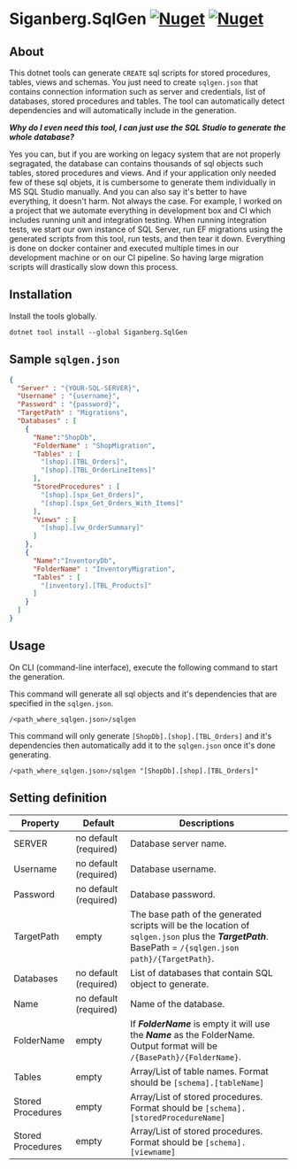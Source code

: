 # Siganberg.SqlGen [![Nuget](https://img.shields.io/nuget/v/Siganberg.SqlGen)](https://www.nuget.org/packages/Siganberg.SqlGen/) [![Nuget](https://img.shields.io/nuget/dt/Siganberg.SqlGen)](https://www.nuget.org/packages/Siganberg.SqlGen/)


## About

This dotnet tools can generate `CREATE` sql scripts for stored procedures, tables, views and schemas. You just need to create `sqlgen.json` that contains connection information such as server and credentials, list of databases, stored procedures and tables. The tool can automatically detect dependencies and will automatically include in the generation. 

***Why do I even need this tool, I can just use the SQL Studio to generate the whole database?***

Yes you can, but if you are working on legacy system that are not properly segragated, the database can contains thousands of sql objects such tables, stored procedures and views. And if your application only needed few of these sql objets, it is cumbersome to generate them individually in MS SQL Studio manually. And you can also say it's better to have everything, it doesn't harm. Not always the case. For example, I worked on a project that we automate everything in development box and  CI which includes running unit and integration testing. When running integration tests, we start our own instance of SQL Server, run EF migrations using the generated scripts from this tool, run tests, and then tear it down. Everything is done on docker container and executed multiple times in our development machine or on our CI pipeline. So having large migration scripts will drastically slow down this process.


## Installation 

Install the tools globally. 

```console
dotnet tool install --global Siganberg.SqlGen
```


## Sample `sqlgen.json`

```json
{
  "Server" : "{YOUR-SQL-SERVER}",
  "Username" : "{username}",
  "Password" : "{password}",
  "TargetPath" : "Migrations",
  "Databases" : [
    {
      "Name":"ShopDb",
      "FolderName" : "ShopMigration",
      "Tables" : [
        "[shop].[TBL_Orders]",
        "[shop].[TBL_OrderLineItems]"
      ],
      "StoredProcedures" : [
        "[shop].[spx_Get_Orders]",
        "[shop].[spx_Get_Orders_With_Items]"
      ],
      "Views" : [
        "[shop].[vw_OrderSummary]"
      ]
    },
    {
      "Name":"InventoryDb",
      "FolderName" : "InventoryMigration",
      "Tables" : [
        "[inventory].[TBL_Products]"
      ]
    }
  ]
}
```


## Usage

On CLI (command-line interface), execute the following command to start the generation. 

This command will generate all sql objects and it's dependencies that are specified in the  `sqlgen.json`.
```console
/<path_where_sqlgen.json>/sqlgen
```


This command will only generate `[ShopDb].[shop].[TBL_Orders]` and it's dependencies then automatically add it to the `sqlgen.json` once it's done generating. 
```console
/<path_where_sqlgen.json>/sqlgen "[ShopDb].[shop].[TBL_Orders]"
```



## Setting definition


| Property | Default | Descriptions                                                                                                                                       |
|---------------------|---------|----------------------------------------------------------------------------------------------------------------------------------------------------|
|     SERVER                 | no default (required)   | Database server name. |                   |
|     Username                | no default (required)   | Database username.  |
|     Password                | no default (required)   | Database password. |
|     TargetPath                | empty   | The base path of the generated scripts will be the location of `sqlgen.json` plus the ***TargetPath***. BasePath = `/{sqlgen.json path}/{TargetPath}`.  |
|     Databases                | no default (required)   | List of databases that contain SQL object to generate. |
|     Name                | no default (required)   | Name of the database.  |
|     FolderName                | empty   | If ***FolderName*** is empty it will use the ***Name*** as the FolderName. Output format will be `/{BasePath}/{FolderName}`.  | 
|     Tables                | empty   | Array/List of table names. Format should be `[schema].[tableName]`  | 
|     Stored Procedures                | empty   | Array/List of stored procedures. Format should be `[schema].[storedProcedureName]` | 
|     Stored Procedures                | empty   | Array/List of stored procedures. Format should be `[schema].[viewname]` | 